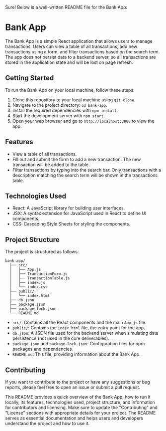 Sure! Below is a well-written README file for the Bank App:

# Bank App

The Bank App is a simple React application that allows users to manage transactions. Users can view a table of all transactions, add new transactions using a form, and filter transactions based on the search term. The app does not persist data to a backend server, so all transactions are stored in the application state and will be lost on page refresh.

## Getting Started

To run the Bank App on your local machine, follow these steps:

1. Clone this repository to your local machine using `git clone`.
2. Navigate to the project directory: `cd bank-app`.
3. Install the required dependencies with `npm install`.
4. Start the development server with `npm start`.
5. Open your web browser and go to `http://localhost:3000` to view the app.

## Features

- View a table of all transactions.
- Fill out and submit the form to add a new transaction. The new transaction will be added to the table.
- Filter transactions by typing into the search bar. Only transactions with a description matching the search term will be shown in the transactions table.

## Technologies Used

- React: A JavaScript library for building user interfaces.
- JSX: A syntax extension for JavaScript used in React to define UI components.
- CSS: Cascading Style Sheets for styling the components.

## Project Structure

The project is structured as follows:

```
bank-app/
  ├── src/
  │   ├── App.js
  │   ├── TransactionForm.js
  │   ├── TransactionTable.js
  │   ├── index.js
  │   └── index.css
  ├── public/
  │   └── index.html
  ├── db.json
  ├── package.json
  ├── package-lock.json
  └── README.md
```

- `src/`: Contains all the React components and the main `App.js` file.
- `public/`: Contains the `index.html` file, the entry point for the app.
- `db.json`: A JSON file used for the backend server when simulating data persistence (not used in the core deliverables).
- `package.json` and `package-lock.json`: Configuration files for npm packages and dependencies.
- `README.md`: This file, providing information about the Bank App.

## Contributing

If you want to contribute to the project or have any suggestions or bug reports, please feel free to open an issue or submit a pull request.


This README provides a quick overview of the Bank App, how to run it locally, its features, technologies used, project structure, and information for contributors and licensing. Make sure to update the "Contributing" and "License" sections with appropriate details for your project. The README serves as essential documentation and helps users and developers understand the project and how to use it.